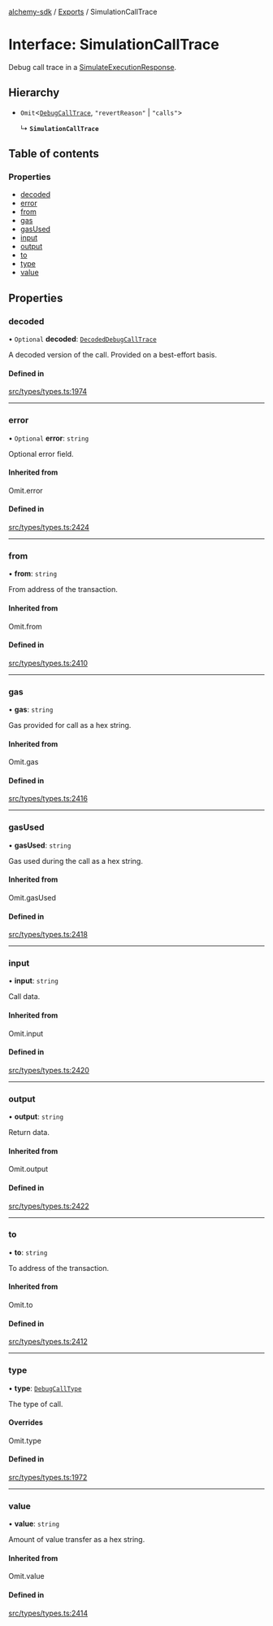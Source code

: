 [alchemy-sdk](../README.md) / [Exports](../modules.md) / SimulationCallTrace

# Interface: SimulationCallTrace

Debug call trace in a [SimulateExecutionResponse](SimulateExecutionResponse.md).

## Hierarchy

- `Omit`<[`DebugCallTrace`](DebugCallTrace.md), ``"revertReason"`` \| ``"calls"``\>

  ↳ **`SimulationCallTrace`**

## Table of contents

### Properties

- [decoded](SimulationCallTrace.md#decoded)
- [error](SimulationCallTrace.md#error)
- [from](SimulationCallTrace.md#from)
- [gas](SimulationCallTrace.md#gas)
- [gasUsed](SimulationCallTrace.md#gasused)
- [input](SimulationCallTrace.md#input)
- [output](SimulationCallTrace.md#output)
- [to](SimulationCallTrace.md#to)
- [type](SimulationCallTrace.md#type)
- [value](SimulationCallTrace.md#value)

## Properties

### decoded

• `Optional` **decoded**: [`DecodedDebugCallTrace`](DecodedDebugCallTrace.md)

A decoded version of the call. Provided on a best-effort basis.

#### Defined in

[src/types/types.ts:1974](https://github.com/alchemyplatform/alchemy-sdk-js/blob/aeb51c8/src/types/types.ts#L1974)

___

### error

• `Optional` **error**: `string`

Optional error field.

#### Inherited from

Omit.error

#### Defined in

[src/types/types.ts:2424](https://github.com/alchemyplatform/alchemy-sdk-js/blob/aeb51c8/src/types/types.ts#L2424)

___

### from

• **from**: `string`

From address of the transaction.

#### Inherited from

Omit.from

#### Defined in

[src/types/types.ts:2410](https://github.com/alchemyplatform/alchemy-sdk-js/blob/aeb51c8/src/types/types.ts#L2410)

___

### gas

• **gas**: `string`

Gas provided for call as a hex string.

#### Inherited from

Omit.gas

#### Defined in

[src/types/types.ts:2416](https://github.com/alchemyplatform/alchemy-sdk-js/blob/aeb51c8/src/types/types.ts#L2416)

___

### gasUsed

• **gasUsed**: `string`

Gas used during the call as a hex string.

#### Inherited from

Omit.gasUsed

#### Defined in

[src/types/types.ts:2418](https://github.com/alchemyplatform/alchemy-sdk-js/blob/aeb51c8/src/types/types.ts#L2418)

___

### input

• **input**: `string`

Call data.

#### Inherited from

Omit.input

#### Defined in

[src/types/types.ts:2420](https://github.com/alchemyplatform/alchemy-sdk-js/blob/aeb51c8/src/types/types.ts#L2420)

___

### output

• **output**: `string`

Return data.

#### Inherited from

Omit.output

#### Defined in

[src/types/types.ts:2422](https://github.com/alchemyplatform/alchemy-sdk-js/blob/aeb51c8/src/types/types.ts#L2422)

___

### to

• **to**: `string`

To address of the transaction.

#### Inherited from

Omit.to

#### Defined in

[src/types/types.ts:2412](https://github.com/alchemyplatform/alchemy-sdk-js/blob/aeb51c8/src/types/types.ts#L2412)

___

### type

• **type**: [`DebugCallType`](../enums/DebugCallType.md)

The type of call.

#### Overrides

Omit.type

#### Defined in

[src/types/types.ts:1972](https://github.com/alchemyplatform/alchemy-sdk-js/blob/aeb51c8/src/types/types.ts#L1972)

___

### value

• **value**: `string`

Amount of value transfer as a hex string.

#### Inherited from

Omit.value

#### Defined in

[src/types/types.ts:2414](https://github.com/alchemyplatform/alchemy-sdk-js/blob/aeb51c8/src/types/types.ts#L2414)
